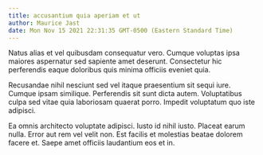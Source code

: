 ```yaml
---
title: accusantium quia aperiam et ut
author: Maurice Jast
date: Mon Nov 15 2021 22:31:35 GMT-0500 (Eastern Standard Time)
---
```

Natus alias et vel quibusdam consequatur vero. Cumque voluptas ipsa maiores aspernatur sed sapiente amet deserunt. Consectetur hic perferendis eaque doloribus quis minima officiis eveniet quia.

 Recusandae nihil nesciunt sed vel itaque praesentium sit sequi iure. Cumque ipsam similique. Perferendis sit sunt dicta autem. Voluptatibus culpa sed vitae quia laboriosam quaerat porro. Impedit voluptatum quo iste adipisci.

 Ea omnis architecto voluptate adipisci. Iusto id nihil iusto. Placeat earum nulla. Error aut rem vel velit non. Est facilis et molestias beatae dolorem facere et. Saepe amet officiis laudantium eos et in.
